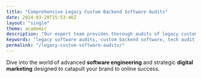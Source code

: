 ```yaml
---
title: "Comprehensive Legacy Custom Backend Software Audits"
date: 2024-03-20T15:53:46Z
layout: "single"
theme: academic
description: "Our expert team provides thorough audits of legacy custom backend software, identifying risks, performance issues, and opportunities for modernization. Enhance your startup's valuation with a detailed tech audit."
keywords: "legacy software audits, custom backend software, tech audit, startup valuation, software modernization"
permalink: "/legacy-custom-software-audits/"
---
```



Dive into the world of advanced **software engineering** and strategic **digital marketing** designed to catapult your brand to online success. 
